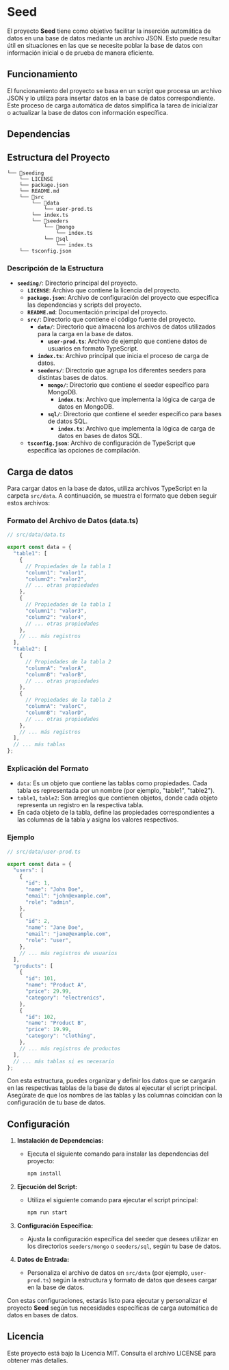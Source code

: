 # Seed

El proyecto **Seed** tiene como objetivo facilitar la inserción automática de datos en una base de datos mediante un archivo JSON. Esto puede resultar útil en situaciones en las que se necesite poblar la base de datos con información inicial o de prueba de manera eficiente.

## Funcionamiento

El funcionamiento del proyecto se basa en un script que procesa un archivo JSON y lo utiliza para insertar datos en la base de datos correspondiente. Este proceso de carga automática de datos simplifica la tarea de inicializar o actualizar la base de datos con información específica.

## Dependencias


## Estructura del Proyecto

```plaintext
└── 📁seeding
    └── LICENSE
    └── package.json
    └── README.md
    └── 📁src
        └── 📁data
            └── user-prod.ts
        └── index.ts
        └── 📁seeders
            └── 📁mongo
                └── index.ts
            └── 📁sql
                └── index.ts
    └── tsconfig.json
```

### Descripción de la Estructura

- **`seeding/`**: Directorio principal del proyecto.
  - **`LICENSE`**: Archivo que contiene la licencia del proyecto.
  - **`package.json`**: Archivo de configuración del proyecto que especifica las dependencias y scripts del proyecto.
  - **`README.md`**: Documentación principal del proyecto.
  - **`src/`**: Directorio que contiene el código fuente del proyecto.
    - **`data/`**: Directorio que almacena los archivos de datos utilizados para la carga en la base de datos.
      - **`user-prod.ts`**: Archivo de ejemplo que contiene datos de usuarios en formato TypeScript.
    - **`index.ts`**: Archivo principal que inicia el proceso de carga de datos.
    - **`seeders/`**: Directorio que agrupa los diferentes seeders para distintas bases de datos.
      - **`mongo/`**: Directorio que contiene el seeder específico para MongoDB.
        - **`index.ts`**: Archivo que implementa la lógica de carga de datos en MongoDB.
      - **`sql/`**: Directorio que contiene el seeder específico para bases de datos SQL.
        - **`index.ts`**: Archivo que implementa la lógica de carga de datos en bases de datos SQL.
  - **`tsconfig.json`**: Archivo de configuración de TypeScript que especifica las opciones de compilación.

## Carga de datos

Para cargar datos en la base de datos, utiliza archivos TypeScript en la carpeta `src/data`. A continuación, se muestra el formato que deben seguir estos archivos:

### Formato del Archivo de Datos (data.ts)

```typescript
// src/data/data.ts

export const data = {
  "table1": [
    {
      // Propiedades de la tabla 1
      "column1": "valor1",
      "column2": "valor2",
      // ... otras propiedades
    },
    {
      // Propiedades de la tabla 1
      "column1": "valor3",
      "column2": "valor4",
      // ... otras propiedades
    },
    // ... más registros
  ],
  "table2": [
    {
      // Propiedades de la tabla 2
      "columnA": "valorA",
      "columnB": "valorB",
      // ... otras propiedades
    },
    {
      // Propiedades de la tabla 2
      "columnA": "valorC",
      "columnB": "valorD",
      // ... otras propiedades
    },
    // ... más registros
  ],
  // ... más tablas
};
```

### Explicación del Formato

- `data`: Es un objeto que contiene las tablas como propiedades. Cada tabla es representada por un nombre (por ejemplo, "table1", "table2").
- `table1`, `table2`: Son arreglos que contienen objetos, donde cada objeto representa un registro en la respectiva tabla.
- En cada objeto de la tabla, define las propiedades correspondientes a las columnas de la tabla y asigna los valores respectivos.

### Ejemplo

```typescript
// src/data/user-prod.ts

export const data = {
  "users": [
    {
      "id": 1,
      "name": "John Doe",
      "email": "john@example.com",
      "role": "admin",
    },
    {
      "id": 2,
      "name": "Jane Doe",
      "email": "jane@example.com",
      "role": "user",
    },
    // ... más registros de usuarios
  ],
  "products": [
    {
      "id": 101,
      "name": "Product A",
      "price": 29.99,
      "category": "electronics",
    },
    {
      "id": 102,
      "name": "Product B",
      "price": 19.99,
      "category": "clothing",
    },
    // ... más registros de productos
  ],
  // ... más tablas si es necesario
};
```

Con esta estructura, puedes organizar y definir los datos que se cargarán en las respectivas tablas de la base de datos al ejecutar el script principal. Asegúrate de que los nombres de las tablas y las columnas coincidan con la configuración de tu base de datos.


## Configuración

1. **Instalación de Dependencias:**
   - Ejecuta el siguiente comando para instalar las dependencias del proyecto:

     ```bash
     npm install
     ```

2. **Ejecución del Script:**
   - Utiliza el siguiente comando para ejecutar el script principal:

     ```bash
     npm run start
     ```

3. **Configuración Específica:**
   - Ajusta la configuración específica del seeder que desees utilizar en los directorios `seeders/mongo` o `seeders/sql`, según tu base de datos.

4. **Datos de Entrada:**
   - Personaliza el archivo de datos en `src/data` (por ejemplo, `user-prod.ts`) según la estructura y formato de datos que desees cargar en la base de datos.

Con estas configuraciones, estarás listo para ejecutar y personalizar el proyecto **Seed** según tus necesidades específicas de carga automática de datos en bases de datos.

## Licencia

Este proyecto está bajo la Licencia MIT. Consulta el archivo LICENSE para obtener más detalles.